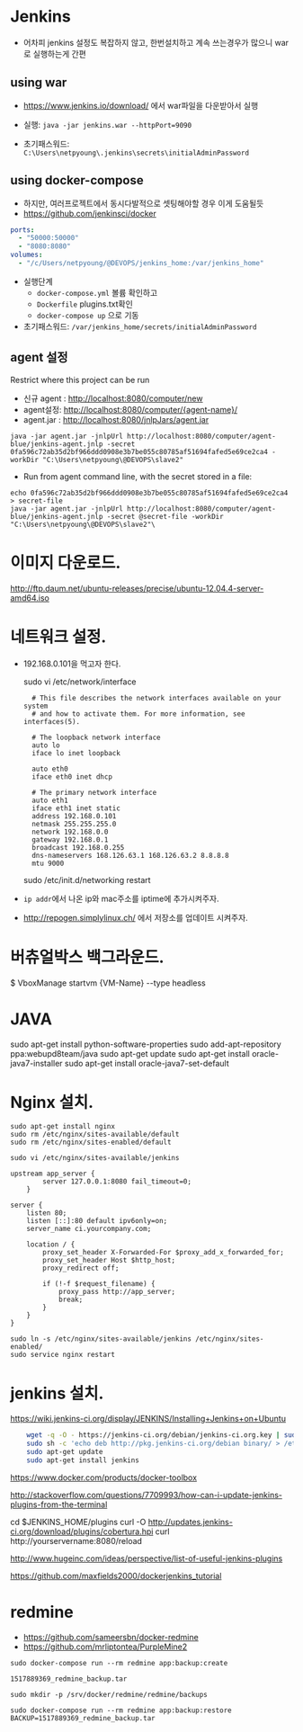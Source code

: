 # Jenkins

- 어차피 jenkins 설정도 복잡하지 않고, 한번설치하고 계속 쓰는경우가 많으니 war로 실행하는게 간편

## using war

- <https://www.jenkins.io/download/> 에서 war파일을 다운받아서 실행

- 실행: `java -jar jenkins.war --httpPort=9090`
- 초기패스워드: `C:\Users\netpyoung\.jenkins\secrets\initialAdminPassword`

## using docker-compose

- 하지만, 여러프로젝트에서 동시다발적으로 셋팅해야할 경우 이게 도움될듯
- <https://github.com/jenkinsci/docker>

```yml
ports:
  - "50000:50000"
  - "8080:8080"
volumes:
  - "/c/Users/netpyoung/@DEVOPS/jenkins_home:/var/jenkins_home"
```

- 실행단계
  - `docker-compose.yml` 볼륨 확인하고
  - `Dockerfile` plugins.txt확인
  - `docker-compose up` 으로 기동
- 초기패스워드: `/var/jenkins_home/secrets/initialAdminPassword`

## agent 설정

Restrict where this project can be run

- 신규 agent : <http://localhost:8080/computer/new>
- agent설정: <http://localhost:8080/computer/{agent-name}/>
- agent.jar : <http://localhost:8080/jnlpJars/agent.jar>

``` shell
java -jar agent.jar -jnlpUrl http://localhost:8080/computer/agent-blue/jenkins-agent.jnlp -secret 0fa596c72ab35d2bf966ddd0908e3b7be055c80785af51694fafed5e69ce2ca4 -workDir "C:\Users\netpyoung\@DEVOPS\slave2"
```

- Run from agent command line, with the secret stored in a file:

``` shell
echo 0fa596c72ab35d2bf966ddd0908e3b7be055c80785af51694fafed5e69ce2ca4 > secret-file
java -jar agent.jar -jnlpUrl http://localhost:8080/computer/agent-blue/jenkins-agent.jnlp -secret @secret-file -workDir "C:\Users\netpyoung\@DEVOPS\slave2"\
```

# 이미지 다운로드.
http://ftp.daum.net/ubuntu-releases/precise/ubuntu-12.04.4-server-amd64.iso


# 네트워크 설정.
- 192.168.0.101을 먹고자 한다.

    sudo vi /etc/network/interface

        # This file describes the network interfaces available on your system
        # and how to activate them. For more information, see interfaces(5).

        # The loopback network interface
        auto lo
        iface lo inet loopback

        auto eth0
        iface eth0 inet dhcp

        # The primary network interface
        auto eth1
        iface eth1 inet static
        address 192.168.0.101
        netmask 255.255.255.0
        network 192.168.0.0
        gateway 192.168.0.1
        broadcast 192.168.0.255
        dns-nameservers 168.126.63.1 168.126.63.2 8.8.8.8
        mtu 9000

    sudo /etc/init.d/networking restart


- `ip addr`에서 나온 ip와 mac주소를 iptime에 추가시켜주자.
- http://repogen.simplylinux.ch/ 에서 저장소를 업데이트 시켜주자.


# 버츄얼박스 백그라운드.
$ VboxManage startvm {VM-Name} --type headless


# JAVA
sudo apt-get install python-software-properties
sudo add-apt-repository ppa:webupd8team/java
sudo apt-get update
sudo apt-get install oracle-java7-installer
sudo apt-get install oracle-java7-set-default



# Nginx 설치.

    sudo apt-get install nginx
    sudo rm /etc/nginx/sites-available/default
    sudo rm /etc/nginx/sites-enabled/default

    sudo vi /etc/nginx/sites-available/jenkins

```
upstream app_server {
        server 127.0.0.1:8080 fail_timeout=0;
    }

server {
    listen 80;
    listen [::]:80 default ipv6only=on;
    server_name ci.yourcompany.com;

    location / {
        proxy_set_header X-Forwarded-For $proxy_add_x_forwarded_for;
        proxy_set_header Host $http_host;
        proxy_redirect off;

        if (!-f $request_filename) {
            proxy_pass http://app_server;
            break;
        }
    }
}
```

    sudo ln -s /etc/nginx/sites-available/jenkins /etc/nginx/sites-enabled/
    sudo service nginx restart


# jenkins 설치.

https://wiki.jenkins-ci.org/display/JENKINS/Installing+Jenkins+on+Ubuntu

```bash
    wget -q -O - https://jenkins-ci.org/debian/jenkins-ci.org.key | sudo apt-key add -
    sudo sh -c 'echo deb http://pkg.jenkins-ci.org/debian binary/ > /etc/apt/sources.list.d/jenkins.list'
    sudo apt-get update
    sudo apt-get install jenkins
```



https://www.docker.com/products/docker-toolbox




http://stackoverflow.com/questions/7709993/how-can-i-update-jenkins-plugins-from-the-terminal

cd $JENKINS_HOME/plugins
curl -O http://updates.jenkins-ci.org/download/plugins/cobertura.hpi
curl http://yourservername:8080/reload


http://www.hugeinc.com/ideas/perspective/list-of-useful-jenkins-plugins

https://github.com/maxfields2000/dockerjenkins_tutorial



# redmine
* https://github.com/sameersbn/docker-redmine
* https://github.com/mrliptontea/PurpleMine2


```
sudo docker-compose run --rm redmine app:backup:create

1517889369_redmine_backup.tar

sudo mkdir -p /srv/docker/redmine/redmine/backups

sudo docker-compose run --rm redmine app:backup:restore BACKUP=1517889369_redmine_backup.tar

```
